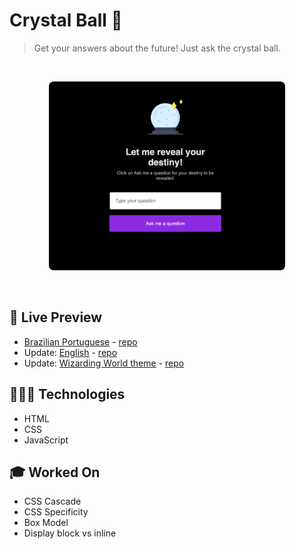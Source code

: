 # Crystal Ball 🔮

> Get your answers about the future! Just ask the crystal ball.

<br>

<p align="center">
  <img alt="Crystal ball image with a box for typing a question, a button to send the question and space for getting an answer ." src="./.github/crystal-ball-en-2.png" width="75%" />
</p>

<br>

## 📝 Live Preview 

- [Brazilian Portuguese](https://diegommagno.com/github/rocketseat/events/explorer-marathon/explorer-marathon-01/crystal-ball/pt-br/) - [repo](https://github.com/diegommagno/rocketseat/tree/main/events/explorer-marathon/explorer-marathon-01/crystal-ball/pt-br)
- Update: [English](https://diegommagno.com/github/rocketseat/events/explorer-marathon/explorer-marathon-01/crystal-ball/en/) - [repo](https://github.com/diegommagno/rocketseat/tree/main/events/explorer-marathon/explorer-marathon-01/crystal-ball/en)
- Update: [Wizarding World theme](https://diegommagno.com/github/rocketseat/events/explorer-marathon/explorer-marathon-01/wizarding-world-crystal-ball) - [repo](https://github.com/diegommagno/rocketseat/tree/main/events/explorer-marathon/explorer-marathon-01/wizarding-world-crystal-ball)

## 🧑🏻‍💻 Technologies

- HTML
- CSS
- JavaScript

## 🎓 Worked On

- CSS Cascade
- CSS Specificity
- Box Model
- Display block vs inline